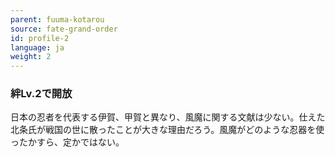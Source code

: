 ```yaml
---
parent: fuuma-kotarou
source: fate-grand-order
id: profile-2
language: ja
weight: 2
---
```


### 絆Lv.2で開放

日本の忍者を代表する伊賀、甲賀と異なり、風魔に関する文献は少ない。仕えた北条氏が戦国の世に散ったことが大きな理由だろう。風魔がどのような忍器を使ったかすら、定かではない。
